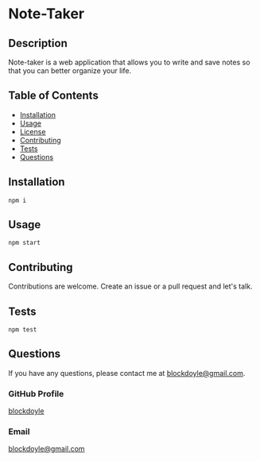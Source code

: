 # Note-Taker
  
  ## Description
  Note-taker is a web application that allows you to write and save notes so that you can better organize your life.
  ## Table of Contents
  - [Installation](#installation)
  - [Usage](#usage)
  - [License](#license)
  - [Contributing](#contributing)
  - [Tests](#tests)
  - [Questions](#questions)
  ## Installation
  ```npm i```
  ## Usage
  ```npm start```
  
  ## Contributing
  Contributions are welcome. Create an issue or a pull request and let's talk.
  ## Tests
  ```npm test```
  ## Questions
  If you have any questions, please contact me at blockdoyle@gmail.com.
  ### GitHub Profile
  [blockdoyle](https://github.com/blockdoyle)
  ### Email
  [blockdoyle@gmail.com](mailto:blockdoyle@gmail.com)

